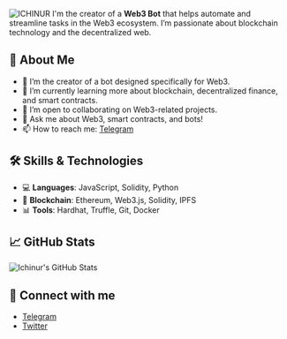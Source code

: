 ![ICHINUR](https://github.com/ichinur/ichinur/blob/main/assets/banner-ichibot.png)
I'm the creator of a **Web3 Bot** that helps automate and streamline tasks in the Web3 ecosystem. I’m passionate about blockchain technology and the decentralized web.

## 🚀 About Me
- 🔭 I’m the creator of a bot designed specifically for Web3.
- 🌱 I’m currently learning more about blockchain, decentralized finance, and smart contracts.
- 👯 I’m open to collaborating on Web3-related projects.
- 💬 Ask me about Web3, smart contracts, and bots!
- 📫 How to reach me: [Telegram](https://t.me/litbrother)

## 🛠️ Skills & Technologies
- 💻 **Languages**: JavaScript, Solidity, Python
- 🔗 **Blockchain**: Ethereum, Web3.js, Solidity, IPFS
- 📊 **Tools**: Hardhat, Truffle, Git, Docker

## 📈 GitHub Stats
![Ichinur's GitHub Stats](https://github-readme-stats.vercel.app/api?username=ichinur&show_icons=true&hide_title=true&count_private=true&hide=prs&theme=radical)

## 🔗 Connect with me
- [Telegram](https://t.me/litbrother)
- [Twitter](https://twitter.com/milowskisol)
